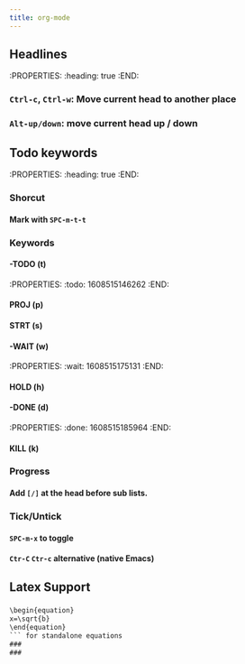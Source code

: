 ```yaml
---
title: org-mode
---
```


## Headlines
:PROPERTIES:
:heading: true
:END:
### `Ctrl-c`, `Ctrl-w`: Move current head to another place
### `Alt-up/down`: move current head up / down
## Todo keywords
:PROPERTIES:
:heading: true
:END:
### Shorcut
#### Mark with `SPC-m-t-t`
### Keywords
#### -TODO (t)
:PROPERTIES:
:todo: 1608515146262
:END:
#### PROJ (p)
#### STRT (s)
#### -WAIT (w)
:PROPERTIES:
:wait: 1608515175131
:END:
#### HOLD (h)
#### -DONE (d)
:PROPERTIES:
:done: 1608515185964
:END:
#### KILL (k)
### Progress
#### Add `[/]` at the head before sub lists.
### Tick/Untick
#### `SPC-m-x` to toggle
#### `Ctr-C` `Ctr-c` alternative (native Emacs)
## Latex Support
###
```org
\begin{equation}
x=\sqrt{b}
\end{equation}
``` for standalone equations
###
###
